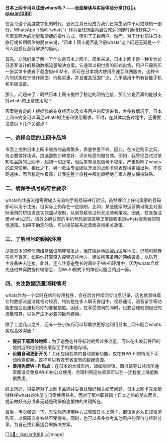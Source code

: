 **日本上网卡可以注册whats吗？——全面解读与实际体验分享[[TG💪+ @esim1088](https://t.me/s/esim1088)]**

在当今这个高度数字化的时代，通讯工具已经成为我们日常生活中不可或缺的一部分。WhatsApp（简称“whats”）作为全球范围内最受欢迎的即时通讯软件之一，凭借其强大的功能和便捷的操作方式，吸引了无数用户。然而，对于计划前往日本旅行或长期居住的朋友来说，“日本上网卡是否能注册whats”这个问题无疑是一个令人困惑且亟待解决的疑问。

首先，让我们来了解一下什么是日本上网卡。简单来说，日本上网卡是一种专为访日游客设计的移动数据流量解决方案。它通常以预付费的形式出售，用户只需购买一张实体卡或者下载虚拟eSIM卡，即可在日本境内使用高速互联网服务。这种卡片的优势在于操作简便、价格实惠，并且覆盖范围广泛，几乎适用于所有智能手机和平板设备。

那么，问题来了：既然日本上网卡提供了稳定的网络连接，那么它是否真的能够支持whats的正常使用呢？

答案是肯定的！根据我的亲身经历以及众多用户的反馈来看，大多数情况下，日本上网卡完全可以满足whats的注册和使用需求。不过，在具体实施过程中，还需要注意以下几个关键点：

### 一、选择合适的上网卡品牌

市面上提供日本上网卡服务的品牌繁多，质量参差不齐。因此，在决定购买之前，务必要做好功课，挑选那些口碑良好、评价较高的服务商。例如，我曾经尝试过某知名品牌的上网卡，起初一切正常，但后来却发现信号不稳定，严重影响了whats的正常使用。相比之下，另一款由专业团队开发的上网卡则表现得更加出色，不仅网速快，而且稳定性极高，让我在整个旅程中都能顺畅地与家人朋友保持联系。

### 二、确保手机号码符合要求

whats的注册流程需要输入有效的手机号码进行验证。虽然理论上任何国家的号码都可以用于注册，但实际上仍存在一定限制。比如，某些国家的运营商可能会对国际漫游的短信发送功能加以限制，从而导致验证码无法顺利接收。因此，在准备注册whats之前，请务必确认您的手机号码是否能够正常接收来自whats服务器的短信通知。如果不确定的话，可以提前联系运营商咨询相关政策。

### 三、了解当地的网络环境

尽管日本的整体网络基础设施非常发达，但在偏远地区或山区等地段，仍然可能存在信号盲区。如果你打算深入探索这些地方，建议携带备用的网络设备，以防万一主设备失去连接。此外，还应注意避免长时间处于Wi-Fi环境中，因为whats会优先通过蜂窝数据传输信息，而Wi-Fi模式下的体验可能会稍逊一筹。

### 四、关注数据流量消耗情况

whats作为一个实时在线的应用程序，会在后台持续同步消息记录，这也就意味着它的数据流量消耗相对较高。特别是在多人聊天群组中，视频通话、语音留言等功能更是会迅速耗尽你的套餐额度。因此，在享受便利的同时，也要合理规划自己的流量预算，以免产生不必要的额外费用。

除了上述几点之外，还有一些小技巧可以帮助你更好地利用日本上网卡配合whats实现高效沟通：

- **提前下载离线地图**：为了避免在线导航时耗费过多流量，可以在出发前将目的地附近的地图预先缓存至手机本地存储。
- **设置自动更新开关**：关闭应用程序的自动更新功能，仅在有Wi-Fi的情况下手动检查更新，这样可以有效节省宝贵的数据资源。
- **善用免费Wi-Fi热点**：在日本的大城市内，诸如咖啡馆、图书馆等公共场所通常都设有免费Wi-Fi供公众使用。合理利用这些资源可以在一定程度上降低数据费用。

综上所述，只要选对了上网卡品牌并妥善处理好相关细节问题，日本上网卡完全能够胜任whats的注册与日常使用任务。而对于那些即将踏上日本之旅的朋友而言，提前做好充分准备无疑是确保旅途愉快的关键所在。

最后，再次强调一下，无论你选择哪种方式获取日本上网卡，都请务必从正规渠道购买，以保障自身权益不受侵害。同时，也可以多多参考其他用户的评价与经验分享，为自己找到最适合的解决方案。

[[TG💪+ @esim1088](https://t.me/s/esim1088) ![Image](https://i.postimg.cc/4NQfJmqS/Snipaste-2025-05-13-00-14-12.png)]